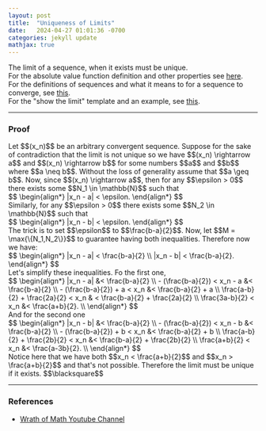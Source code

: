 ```yaml
---
layout: post
title:  "Uniqueness of Limits"
date:   2024-04-27 01:01:36 -0700
categories: jekyll update
mathjax: true
---
```

<div class="prop">
  The limit of a sequence, when it exists must be unique.
</div>
<!------------------------------------------------------------------------------------>
For the absolute value function definition and other properties see <a href="https://strncat.github.io/jekyll/update/2024/05/26/analysis-absolute-value-properties.html">here</a>.
<br>
For the definitions of sequences and what it means to for a sequence to converge, see <a href="https://strncat.github.io/jekyll/update/2024/05/21/analysis-seq-definitions.html">this</a>.
<br>
For the "show the limit" template and an example, see <a href="https://strncat.github.io/jekyll/update/2024/05/12/analysis-seq-limit-template.html">this</a>.
<hr>
<!------------------------------------------------------------------------------------>
<h3>Proof</h3>
Let $$(x_n)$$ be an arbitrary convergent sequence. Suppose for the sake of contradiction that the limit is not unique so we have $$(x_n) \rightarrow a$$ and $$(x_n) \rightarrow b$$ for some numbers $$a$$ and $$b$$ where $$a \neq b$$. Without the loss of generality assume that $$a \geq b$$. Now, since $$(x_n) \rightarrow a$$, then for any $$\epsilon > 0$$ there exists some $$N_1 \in \mathbb{N}$$ such that
<div>
$$
\begin{align*}
|x_n - a| < \epsilon.
\end{align*}
$$
</div>
Similarly, for any $$\epsilon > 0$$ there exists some $$N_2 \in \mathbb{N}$$ such that
<div>
$$
\begin{align*}
|x_n - b| < \epsilon.
\end{align*}
$$
</div>
The trick is to set $$\epsilon$$ to $$\frac{b-a}{2}$$. Now, let $$M = \max{\{N_1,N_2\}}$$ to guarantee having both inequalities. Therefore now we have:
<div>
$$
\begin{align*}
|x_n - a| < \frac{b-a}{2} \\
|x_n - b| < \frac{b-a}{2}.
\end{align*}
$$
</div>
Let's simplify these inequalities. Fo the first one,
<div>
$$
\begin{align*}
|x_n - a| &< \frac{b-a}{2} \\
- (\frac{b-a}{2}) < x_n - a &< \frac{b-a}{2} \\
- (\frac{b-a}{2}) + a < x_n &< \frac{b-a}{2} + a \\
\frac{a-b}{2} + \frac{2a}{2} < x_n & < \frac{b-a}{2} + \frac{2a}{2} \\
\frac{3a-b}{2} < x_n &< \frac{a+b}{2}. \\
\end{align*}
$$
</div>
And for the second one
<div>
$$
\begin{align*}
|x_n - b| &< \frac{b-a}{2} \\
- (\frac{b-a}{2}) < x_n - b &< \frac{b-a}{2} \\
- (\frac{b-a}{2}) + b < x_n &< \frac{b-a}{2} + b \\
\frac{a-b}{2} + \frac{2b}{2} < x_n &< \frac{b-a}{2} + \frac{2b}{2} \\
\frac{a+b}{2} < x_n &< \frac{a-3b}{2}. \\
\end{align*}
$$
</div>
Notice here that we have both $$x_n < \frac{a+b}{2}$$ and $$x_n > \frac{a+b}{2}$$ and that's not possible. Therefore the limit must be unique if it exists. $$\blacksquare$$
<hr>
<!------------------------------------------------------------------------------------>
<h3>References</h3>
<ul>
<li><a href="https://www.youtube.com/watch?v=1xsIpCa961w">Wrath of Math Youtube Channel</a></li>
</ul>